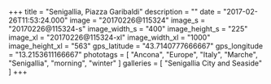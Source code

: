 +++
title = "Senigallia, Piazza Garibaldi"
description = ""
date = "2017-02-26T11:53:24.000"
image = "20170226@115324"
image_s = "20170226@115324-s"
image_width_s = "400"
image_height_s = "225"
image_xl = "20170226@115324-xl"
image_width_xl = "1000"
image_height_xl = "563"
gps_latitude = "43.7140777666667"
gps_longitude = "13.2153611166667"
phototags = [ "Ancona", "Europe", "Italy", "Marche", "Senigallia", "morning", "winter" ]
galleries = [ "Senigallia City and Seaside" ]
+++
